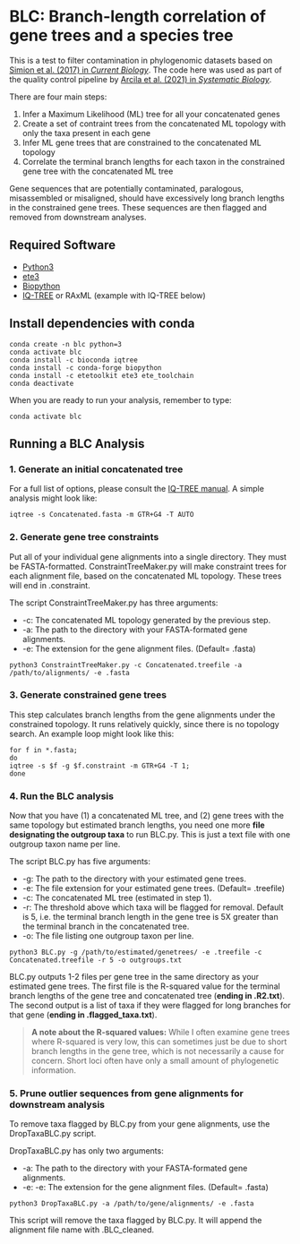 # BLC: Branch-length correlation of gene trees and a species tree

This is a test to filter contamination in phylogenomic datasets based on [Simion et al. (2017) in *Current Biology*](https://www.sciencedirect.com/science/article/pii/S0960982217301999). The code here was used as part of the quality control pipeline by [Arcila et al. (2021) in *Systematic Biology*](https://academic.oup.com/sysbio/article-abstract/70/6/1123/6204118).

There are four main steps:
1. Infer a Maximum Likelihood (ML) tree for all your concatenated genes
2. Create a set of contraint trees from the concatenated ML topology with only the taxa present in each gene
3. Infer ML gene trees that are constrained to the concatenated ML topology
4. Correlate the terminal branch lengths for each taxon in the constrained gene tree with the concatenated ML tree

Gene sequences that are potentially contaminated, paralogous, misassembled or misaligned, should have excessively long branch lengths in the constrained gene trees. These sequences are then flagged and removed from downstream analyses. 

## Required Software
* [Python3](https://www.anaconda.com)
* [ete3](http://etetoolkit.org) 
* [Biopython](https://biopython.org)
* [IQ-TREE](http://www.iqtree.org) or RAxML (example with IQ-TREE below)

## Install dependencies with conda
```
conda create -n blc python=3
conda activate blc
conda install -c bioconda iqtree
conda install -c conda-forge biopython
conda install -c etetoolkit ete3 ete_toolchain
conda deactivate
```

When you are ready to run your analysis, remember to type:

`conda activate blc`

## Running a BLC Analysis

### 1. Generate an initial concatenated tree

For a full list of options, please consult the [IQ-TREE manual](http://www.iqtree.org/doc/). A simple analysis might look like:

```
iqtree -s Concatenated.fasta -m GTR+G4 -T AUTO
```

### 2. Generate gene tree constraints

Put all of your individual gene alignments into a single directory. They must be FASTA-formatted. ConstraintTreeMaker.py will make constraint trees for each alignment file, based on the concatenated ML topology. These trees will end in .constraint.

The script ConstraintTreeMaker.py has three arguments:
- -c: The concatenated ML topology generated by the previous step.
- -a: The path to the directory with your FASTA-formated gene alignments.
- -e: The extension for the gene alignment files. (Default= .fasta)

```
python3 ConstraintTreeMaker.py -c Concatenated.treefile -a /path/to/alignments/ -e .fasta
```

### 3. Generate constrained gene trees

This step calculates branch lengths from the gene alignments under the constrained topology. It runs relatively quickly, since there is no topology search. An example loop might look like this:

```
for f in *.fasta;
do
iqtree -s $f -g $f.constraint -m GTR+G4 -T 1;
done
```

### 4. Run the BLC analysis

Now that you have (1) a concatenated ML tree, and (2) gene trees with the same topology but estimated branch lengths, you need one more **file designating the outgroup taxa** to run BLC.py. This is just a text file with one outgroup taxon name per line.

The script BLC.py has five arguments:
- -g: The path to the directory with your estimated gene trees.
- -e: The file extension for your estimated gene trees. (Default= .treefile)
- -c: The concatenated ML tree (estimated in step 1).
- -r: The threshold above which taxa will be flagged for removal. Default is 5, i.e. the terminal branch length in the gene tree is 5X greater than the terminal branch in the concatenated tree.
- -o: The file listing one outgroup taxon per line.

```
python3 BLC.py -g /path/to/estimated/genetrees/ -e .treefile -c Concatenated.treefile -r 5 -o outgroups.txt
```

BLC.py outputs 1-2 files per gene tree in the same directory as your estimated gene trees. The first file is the R-squared value for the terminal branch lengths of the gene tree and concatenated tree (**ending in .R2.txt**). The second output is a list of taxa if they were flagged for long branches for that gene (**ending in .flagged_taxa.txt**). 

> **A note about the R-squared values:** While I often examine gene trees where R-squared is very low, this can sometimes just be due to short branch lengths in the gene tree, which is not necessarily a cause for concern. Short loci often have only a small amount of phylogenetic information.

### 5. Prune outlier sequences from gene alignments for downstream analysis

To remove taxa flagged by BLC.py from your gene alignments, use the DropTaxaBLC.py script. 

DropTaxaBLC.py has only two arguments:
- -a: The path to the directory with your FASTA-formated gene alignments.
- -e: -e: The extension for the gene alignment files. (Default= .fasta)

```
python3 DropTaxaBLC.py -a /path/to/gene/alignments/ -e .fasta
```

This script will remove the taxa flagged by BLC.py. It will append the alignment file name with .BLC_cleaned.
